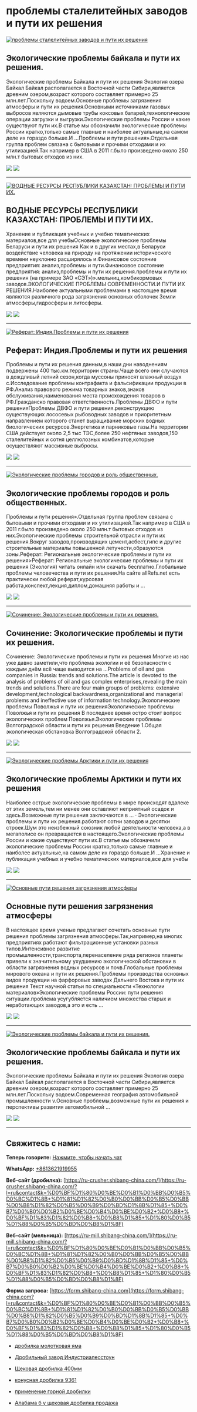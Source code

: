 # проблемы сталелитейных заводов и пути их решения

<a href="https://swt.shibang-china.com/?l=ru&img&k=%D0%BF%D1%80%D0%BE%D0%B1%D0%BB%D0%B5%D0%BC%D1%8B+%D1%81%D1%82%D0%B0%D0%BB%D0%B5%D0%BB%D0%B8%D1%82%D0%B5%D0%B9%D0%BD%D1%8B%D1%85+%D0%B7%D0%B0%D0%B2%D0%BE%D0%B4%D0%BE%D0%B2+%D0%B8+%D0%BF%D1%83%D1%82%D0%B8+%D0%B8%D1%85+%D1%80%D0%B5%D1%88%D0%B5%D0%BD%D0%B8%D1%8F" target="_blank">![проблемы сталелитейных заводов и пути их решения](http://static.shibang-china.com/all-800x300/1055.jpg)</a>

## Экологические проблемы байкала и пути их решения.
Экологические проблемы Байкала и пути их решения Экология озера Байкал Байкал располагается в Восточной части Сибири,является древним озером,возраст которого составляет примерно 25 млн.лет.Поскольку водоем.Основные проблемы загрязнения атмосферы и пути их решения.Основными источниками газовых выбросов являются дымовые трубы коксовых батарей,технологические операции загрузки и выгрузки.Экологические проблемы России и какие существуют пути их.В статье мы обозначили экологические проблемы России кратко,только самые главные и наиболее актуальные,на самом деле их гораздо больше.И …Проблемы и пути решения&#187;.Отдельная группа проблем связана с бытовыми и прочими отходами и их утилизацией.Так например в США в 2011 г.было произведено около 250 млн.т бытовых отходов из них.


<a href="https://whatsapp.shibangsoft.com/WhatsApp.php" target="_blank" title="WhatsApp">![](http://static.shibang-china.com/icon/whatsapp.png)</a> <a href="https://swt.shibang-china.com/?l=ru&icon&k=%D0%BF%D1%80%D0%BE%D0%B1%D0%BB%D0%B5%D0%BC%D1%8B+%D1%81%D1%82%D0%B0%D0%BB%D0%B5%D0%BB%D0%B8%D1%82%D0%B5%D0%B9%D0%BD%D1%8B%D1%85+%D0%B7%D0%B0%D0%B2%D0%BE%D0%B4%D0%BE%D0%B2+%D0%B8+%D0%BF%D1%83%D1%82%D0%B8+%D0%B8%D1%85+%D1%80%D0%B5%D1%88%D0%B5%D0%BD%D0%B8%D1%8F" target="_blank">![](http://static.shibang-china.com/icon/chat-ru.png)</a>

---

<a href="https://swt.shibang-china.com/?l=ru&img&k=%D0%BF%D1%80%D0%BE%D0%B1%D0%BB%D0%B5%D0%BC%D1%8B+%D1%81%D1%82%D0%B0%D0%BB%D0%B5%D0%BB%D0%B8%D1%82%D0%B5%D0%B9%D0%BD%D1%8B%D1%85+%D0%B7%D0%B0%D0%B2%D0%BE%D0%B4%D0%BE%D0%B2+%D0%B8+%D0%BF%D1%83%D1%82%D0%B8+%D0%B8%D1%85+%D1%80%D0%B5%D1%88%D0%B5%D0%BD%D0%B8%D1%8F" target="_blank">![ВОДНЫЕ РЕСУРСЫ РЕСПУБЛИКИ КАЗАХСТАН: ПРОБЛЕМЫ И ПУТИ ИХ.](http://static.shibang-china.com/all-800x300/235.jpg)</a>

## ВОДНЫЕ РЕСУРСЫ РЕСПУБЛИКИ КАЗАХСТАН: ПРОБЛЕМЫ И ПУТИ ИХ.
Хранение и публикация учебных и учебно тематических материалов,все для учебыОсновные экологические проблемы Беларуси и пути их решения Как и в других местах,в Беларуси воздействие человека на природу на протяжении исторического времени неуклонно расширялось и.Финансовое состояние предприятия: анализ,проблемы и пути.Финансовое состояние предприятия: анализ,проблемы и пути их решения.проблемы и пути их решения (на примере ЗАО &#171;СЭТ&#187;)&#187;.мельниц,комбикормовых заводов.ЭКОЛОГИЧЕСКИЕ ПРОБЛЕМЫ СОВРЕМЕННОСТИ.И ПУТИ ИХ РЕШЕНИЯ.Наиболее актуальными проблемами в настоящее время являются различного рода загрязнения основных оболочек Земли атмосферы,гидросферы и литосферы.


<a href="https://whatsapp.shibangsoft.com/WhatsApp.php" target="_blank" title="WhatsApp">![](http://static.shibang-china.com/icon/whatsapp.png)</a> <a href="https://swt.shibang-china.com/?l=ru&icon&k=%D0%BF%D1%80%D0%BE%D0%B1%D0%BB%D0%B5%D0%BC%D1%8B+%D1%81%D1%82%D0%B0%D0%BB%D0%B5%D0%BB%D0%B8%D1%82%D0%B5%D0%B9%D0%BD%D1%8B%D1%85+%D0%B7%D0%B0%D0%B2%D0%BE%D0%B4%D0%BE%D0%B2+%D0%B8+%D0%BF%D1%83%D1%82%D0%B8+%D0%B8%D1%85+%D1%80%D0%B5%D1%88%D0%B5%D0%BD%D0%B8%D1%8F" target="_blank">![](http://static.shibang-china.com/icon/chat-ru.png)</a>

---

<a href="https://swt.shibang-china.com/?l=ru&img&k=%D0%BF%D1%80%D0%BE%D0%B1%D0%BB%D0%B5%D0%BC%D1%8B+%D1%81%D1%82%D0%B0%D0%BB%D0%B5%D0%BB%D0%B8%D1%82%D0%B5%D0%B9%D0%BD%D1%8B%D1%85+%D0%B7%D0%B0%D0%B2%D0%BE%D0%B4%D0%BE%D0%B2+%D0%B8+%D0%BF%D1%83%D1%82%D0%B8+%D0%B8%D1%85+%D1%80%D0%B5%D1%88%D0%B5%D0%BD%D0%B8%D1%8F" target="_blank">![Реферат: Индия.Проблемы и пути их решения](http://static.shibang-china.com/all-800x300/337.jpg)</a>

## Реферат: Индия.Проблемы и пути их решения
Проблемы и пути их решения данным,в наши дни наводнениям подвержены 400 тыс.км.территории страны.Чаще всего они случаются в дождливый летний сезон,когда муссоны приносят влажный воздух с.Исследование проблемы контрафакта и фальсификации продукции в РФ.Анализ правового режима товарных знаков,знаков обслуживания,наименования места происхождения товаров в РФ.Гражданско правовая ответственность.Проблемы ДВФО и пути решенияПроблемы ДВФО и пути решения.реконструкцию существующих лососевых рыбоводных заводов и приоритетным направлением которого станет выращивание морских водных биологических ресурсов.Энергетика и парниковые газы.На территории США действует около 2,5 тыс ТЭС,более 250 нефтяных заводов,150 сталелитейных и сотня целлюлозных комбинатов,которые осуществляют массивные выбросы.


<a href="https://whatsapp.shibangsoft.com/WhatsApp.php" target="_blank" title="WhatsApp">![](http://static.shibang-china.com/icon/whatsapp.png)</a> <a href="https://swt.shibang-china.com/?l=ru&icon&k=%D0%BF%D1%80%D0%BE%D0%B1%D0%BB%D0%B5%D0%BC%D1%8B+%D1%81%D1%82%D0%B0%D0%BB%D0%B5%D0%BB%D0%B8%D1%82%D0%B5%D0%B9%D0%BD%D1%8B%D1%85+%D0%B7%D0%B0%D0%B2%D0%BE%D0%B4%D0%BE%D0%B2+%D0%B8+%D0%BF%D1%83%D1%82%D0%B8+%D0%B8%D1%85+%D1%80%D0%B5%D1%88%D0%B5%D0%BD%D0%B8%D1%8F" target="_blank">![](http://static.shibang-china.com/icon/chat-ru.png)</a>

---

<a href="https://swt.shibang-china.com/?l=ru&img&k=%D0%BF%D1%80%D0%BE%D0%B1%D0%BB%D0%B5%D0%BC%D1%8B+%D1%81%D1%82%D0%B0%D0%BB%D0%B5%D0%BB%D0%B8%D1%82%D0%B5%D0%B9%D0%BD%D1%8B%D1%85+%D0%B7%D0%B0%D0%B2%D0%BE%D0%B4%D0%BE%D0%B2+%D0%B8+%D0%BF%D1%83%D1%82%D0%B8+%D0%B8%D1%85+%D1%80%D0%B5%D1%88%D0%B5%D0%BD%D0%B8%D1%8F" target="_blank">![Экологические проблемы городов и роль общественных.](http://static.shibang-china.com/all-800x300/890.jpg)</a>

## Экологические проблемы городов и роль общественных.
Проблемы и пути решения&#187;.Отдельная группа проблем связана с бытовыми и прочими отходами и их утилизацией.Так например в США в 2011 г.было произведено около 250 млн.т бытовых отходов из них.Экологические проблемы строительной отрасли и пути их решения.Вокруг заводов,производящих цемент,асбест,гипс и другие строитель&#173;ные материалы повышенной летучести,образуются зоны.Реферат: Региональные экологические проблемы и пути их решения&gt;Реферат: Региональные экологические проблемы и пути их решения (Экология) читать онлайн или скачать бесплатно.Глобальные проблемы человечества и пути их решения.На сайте allRefs.net есть практически любой реферат,курсовая работа,конспект,лекция,диплом,домашняя работы и …


<a href="https://whatsapp.shibangsoft.com/WhatsApp.php" target="_blank" title="WhatsApp">![](http://static.shibang-china.com/icon/whatsapp.png)</a> <a href="https://swt.shibang-china.com/?l=ru&icon&k=%D0%BF%D1%80%D0%BE%D0%B1%D0%BB%D0%B5%D0%BC%D1%8B+%D1%81%D1%82%D0%B0%D0%BB%D0%B5%D0%BB%D0%B8%D1%82%D0%B5%D0%B9%D0%BD%D1%8B%D1%85+%D0%B7%D0%B0%D0%B2%D0%BE%D0%B4%D0%BE%D0%B2+%D0%B8+%D0%BF%D1%83%D1%82%D0%B8+%D0%B8%D1%85+%D1%80%D0%B5%D1%88%D0%B5%D0%BD%D0%B8%D1%8F" target="_blank">![](http://static.shibang-china.com/icon/chat-ru.png)</a>

---

<a href="https://swt.shibang-china.com/?l=ru&img&k=%D0%BF%D1%80%D0%BE%D0%B1%D0%BB%D0%B5%D0%BC%D1%8B+%D1%81%D1%82%D0%B0%D0%BB%D0%B5%D0%BB%D0%B8%D1%82%D0%B5%D0%B9%D0%BD%D1%8B%D1%85+%D0%B7%D0%B0%D0%B2%D0%BE%D0%B4%D0%BE%D0%B2+%D0%B8+%D0%BF%D1%83%D1%82%D0%B8+%D0%B8%D1%85+%D1%80%D0%B5%D1%88%D0%B5%D0%BD%D0%B8%D1%8F" target="_blank">![Сочинение: Экологические проблемы и пути их решения.](http://static.shibang-china.com/all-800x300/351.jpg)</a>

## Сочинение: Экологические проблемы и пути их решения.
Сочинение: Экологические проблемы и пути их решения Многие из нас уже давно заметили,что проблема экологии и её безопасности с каждым днём всё чаще выводится на …Problems of oil and gas companies in Russia: trends and solutions.The article is devoted to the analysis of problems of oil and gas complex enterprises,revealing the main trends and solutions.There are four main groups of problems: extensive development,technological backwardness,organizational and managerial problems and ineffective use of information technology.Экологические проблемы Поволжья и пути их решенияЭкологические проблемы Поволжья и пути их решения В последнее время остро стоит вопрос экологических проблем Поволжья.Экологические проблемы Волгоградской области и пути их решения Введение 1.Общая экологическая обстановка Волгоградской области 2.


<a href="https://whatsapp.shibangsoft.com/WhatsApp.php" target="_blank" title="WhatsApp">![](http://static.shibang-china.com/icon/whatsapp.png)</a> <a href="https://swt.shibang-china.com/?l=ru&icon&k=%D0%BF%D1%80%D0%BE%D0%B1%D0%BB%D0%B5%D0%BC%D1%8B+%D1%81%D1%82%D0%B0%D0%BB%D0%B5%D0%BB%D0%B8%D1%82%D0%B5%D0%B9%D0%BD%D1%8B%D1%85+%D0%B7%D0%B0%D0%B2%D0%BE%D0%B4%D0%BE%D0%B2+%D0%B8+%D0%BF%D1%83%D1%82%D0%B8+%D0%B8%D1%85+%D1%80%D0%B5%D1%88%D0%B5%D0%BD%D0%B8%D1%8F" target="_blank">![](http://static.shibang-china.com/icon/chat-ru.png)</a>

---

<a href="https://swt.shibang-china.com/?l=ru&img&k=%D0%BF%D1%80%D0%BE%D0%B1%D0%BB%D0%B5%D0%BC%D1%8B+%D1%81%D1%82%D0%B0%D0%BB%D0%B5%D0%BB%D0%B8%D1%82%D0%B5%D0%B9%D0%BD%D1%8B%D1%85+%D0%B7%D0%B0%D0%B2%D0%BE%D0%B4%D0%BE%D0%B2+%D0%B8+%D0%BF%D1%83%D1%82%D0%B8+%D0%B8%D1%85+%D1%80%D0%B5%D1%88%D0%B5%D0%BD%D0%B8%D1%8F" target="_blank">![Экологические проблемы Арктики и пути их решения](http://static.shibang-china.com/all-800x300/656.jpg)</a>

## Экологические проблемы Арктики и пути их решения
Наиболее острые экологические проблемы в мире происходят вдалеке от этих земель,тем ни менее они оставляют неприятный осадок и здесь.Возможные пути решения заключаются в …&nbsp;&#0183;&#32;Экологические проблемы и пути их решения.работают сотни заводов и десятки строек.Шум это неизбежный союзник любой деятельности человека,а в мегаполисе он превращается в настоящего.Экологические проблемы России и какие существуют пути их.В статье мы обозначили экологические проблемы России кратко,только самые главные и наиболее актуальные,на самом деле их гораздо больше.И …Хранение и публикация учебных и учебно тематических материалов,все для учебы


<a href="https://whatsapp.shibangsoft.com/WhatsApp.php" target="_blank" title="WhatsApp">![](http://static.shibang-china.com/icon/whatsapp.png)</a> <a href="https://swt.shibang-china.com/?l=ru&icon&k=%D0%BF%D1%80%D0%BE%D0%B1%D0%BB%D0%B5%D0%BC%D1%8B+%D1%81%D1%82%D0%B0%D0%BB%D0%B5%D0%BB%D0%B8%D1%82%D0%B5%D0%B9%D0%BD%D1%8B%D1%85+%D0%B7%D0%B0%D0%B2%D0%BE%D0%B4%D0%BE%D0%B2+%D0%B8+%D0%BF%D1%83%D1%82%D0%B8+%D0%B8%D1%85+%D1%80%D0%B5%D1%88%D0%B5%D0%BD%D0%B8%D1%8F" target="_blank">![](http://static.shibang-china.com/icon/chat-ru.png)</a>

---

<a href="https://swt.shibang-china.com/?l=ru&img&k=%D0%BF%D1%80%D0%BE%D0%B1%D0%BB%D0%B5%D0%BC%D1%8B+%D1%81%D1%82%D0%B0%D0%BB%D0%B5%D0%BB%D0%B8%D1%82%D0%B5%D0%B9%D0%BD%D1%8B%D1%85+%D0%B7%D0%B0%D0%B2%D0%BE%D0%B4%D0%BE%D0%B2+%D0%B8+%D0%BF%D1%83%D1%82%D0%B8+%D0%B8%D1%85+%D1%80%D0%B5%D1%88%D0%B5%D0%BD%D0%B8%D1%8F" target="_blank">![Основные пути решения загрязнения атмосферы](http://static.shibang-china.com/all-800x300/731.jpg)</a>

## Основные пути решения загрязнения атмосферы
В настоящее время ученые предлагают сочетать основные пути решения проблемы загрязнения атмосферы.Так,например,на многих предприятиях работают фильтрационные установки разных типов.Интенсивное развитие промышленности,транспорта,перенаселение ряда регионов планеты привели к значительному ухудшению экологической обстановки в области загрязнения водных ресурсов и почв.Глобальные проблемы мирового океана и пути их решения.Проблемы производства основных видов продукции на фарфоровых заводах Дальнего Востока и пути их решения Текст научной статьи по специальности &#171;Технологии материалов&#187;Экологические проблемы России: пути решения ситуации.проблема усугубляется наличием множества старых и неработающих заводов,а это и есть …


<a href="https://whatsapp.shibangsoft.com/WhatsApp.php" target="_blank" title="WhatsApp">![](http://static.shibang-china.com/icon/whatsapp.png)</a> <a href="https://swt.shibang-china.com/?l=ru&icon&k=%D0%BF%D1%80%D0%BE%D0%B1%D0%BB%D0%B5%D0%BC%D1%8B+%D1%81%D1%82%D0%B0%D0%BB%D0%B5%D0%BB%D0%B8%D1%82%D0%B5%D0%B9%D0%BD%D1%8B%D1%85+%D0%B7%D0%B0%D0%B2%D0%BE%D0%B4%D0%BE%D0%B2+%D0%B8+%D0%BF%D1%83%D1%82%D0%B8+%D0%B8%D1%85+%D1%80%D0%B5%D1%88%D0%B5%D0%BD%D0%B8%D1%8F" target="_blank">![](http://static.shibang-china.com/icon/chat-ru.png)</a>

---

<a href="https://swt.shibang-china.com/?l=ru&img&k=%D0%BF%D1%80%D0%BE%D0%B1%D0%BB%D0%B5%D0%BC%D1%8B+%D1%81%D1%82%D0%B0%D0%BB%D0%B5%D0%BB%D0%B8%D1%82%D0%B5%D0%B9%D0%BD%D1%8B%D1%85+%D0%B7%D0%B0%D0%B2%D0%BE%D0%B4%D0%BE%D0%B2+%D0%B8+%D0%BF%D1%83%D1%82%D0%B8+%D0%B8%D1%85+%D1%80%D0%B5%D1%88%D0%B5%D0%BD%D0%B8%D1%8F" target="_blank">![Экологические проблемы байкала и пути их решения.](http://static.shibang-china.com/all-800x300/1074.jpg)</a>

## Экологические проблемы байкала и пути их решения.
Экологические проблемы Байкала и пути их решения Экология озера Байкал Байкал располагается в Восточной части Сибири,является древним озером,возраст которого составляет примерно 25 млн.лет.Поскольку водоем.Современная география автомобильной промышленности v.Основные проблемы,возможные пути их решения и перспективы развития автомобильной …

<a href="https://whatsapp.shibangsoft.com/WhatsApp.php" target="_blank" title="WhatsApp">![](http://static.shibang-china.com/icon/whatsapp.png)</a> <a href="https://swt.shibang-china.com/?l=ru&icon&k=%D0%BF%D1%80%D0%BE%D0%B1%D0%BB%D0%B5%D0%BC%D1%8B+%D1%81%D1%82%D0%B0%D0%BB%D0%B5%D0%BB%D0%B8%D1%82%D0%B5%D0%B9%D0%BD%D1%8B%D1%85+%D0%B7%D0%B0%D0%B2%D0%BE%D0%B4%D0%BE%D0%B2+%D0%B8+%D0%BF%D1%83%D1%82%D0%B8+%D0%B8%D1%85+%D1%80%D0%B5%D1%88%D0%B5%D0%BD%D0%B8%D1%8F" target="_blank">![](http://static.shibang-china.com/icon/chat-ru.png)</a>

---
## Свяжитесь с нами:

**Теперь говорите:** [Нажмите, чтобы начать чат](https://swt.shibang-china.com?l=ru&contact&k=%D0%BF%D1%80%D0%BE%D0%B1%D0%BB%D0%B5%D0%BC%D1%8B+%D1%81%D1%82%D0%B0%D0%BB%D0%B5%D0%BB%D0%B8%D1%82%D0%B5%D0%B9%D0%BD%D1%8B%D1%85+%D0%B7%D0%B0%D0%B2%D0%BE%D0%B4%D0%BE%D0%B2+%D0%B8+%D0%BF%D1%83%D1%82%D0%B8+%D0%B8%D1%85+%D1%80%D0%B5%D1%88%D0%B5%D0%BD%D0%B8%D1%8F)

**WhatsApp:**  [+8613621919955](https://whatsapp.shibangsoft.com/WhatsApp.php)

**Веб-сайт (дробилка):** [https://ru-crusher.shibang-china.com/](https://ru-crusher.shibang-china.com/?l=ru&contact&k=%D0%BF%D1%80%D0%BE%D0%B1%D0%BB%D0%B5%D0%BC%D1%8B+%D1%81%D1%82%D0%B0%D0%BB%D0%B5%D0%BB%D0%B8%D1%82%D0%B5%D0%B9%D0%BD%D1%8B%D1%85+%D0%B7%D0%B0%D0%B2%D0%BE%D0%B4%D0%BE%D0%B2+%D0%B8+%D0%BF%D1%83%D1%82%D0%B8+%D0%B8%D1%85+%D1%80%D0%B5%D1%88%D0%B5%D0%BD%D0%B8%D1%8F)

**Веб-сайт (мельница):** [https://ru-mill.shibang-china.com/](https://ru-mill.shibang-china.com/?l=ru&contact&k=%D0%BF%D1%80%D0%BE%D0%B1%D0%BB%D0%B5%D0%BC%D1%8B+%D1%81%D1%82%D0%B0%D0%BB%D0%B5%D0%BB%D0%B8%D1%82%D0%B5%D0%B9%D0%BD%D1%8B%D1%85+%D0%B7%D0%B0%D0%B2%D0%BE%D0%B4%D0%BE%D0%B2+%D0%B8+%D0%BF%D1%83%D1%82%D0%B8+%D0%B8%D1%85+%D1%80%D0%B5%D1%88%D0%B5%D0%BD%D0%B8%D1%8F)

**Форма запроса:** [https://form.shibang-china.com](https://form.shibang-china.com?l=ru&contact&k=%D0%BF%D1%80%D0%BE%D0%B1%D0%BB%D0%B5%D0%BC%D1%8B+%D1%81%D1%82%D0%B0%D0%BB%D0%B5%D0%BB%D0%B8%D1%82%D0%B5%D0%B9%D0%BD%D1%8B%D1%85+%D0%B7%D0%B0%D0%B2%D0%BE%D0%B4%D0%BE%D0%B2+%D0%B8+%D0%BF%D1%83%D1%82%D0%B8+%D0%B8%D1%85+%D1%80%D0%B5%D1%88%D0%B5%D0%BD%D0%B8%D1%8F)

* [дробилка молотковая яма](../132/%D0%B4%D1%80%D0%BE%D0%B1%D0%B8%D0%BB%D0%BA%D0%B0%20%D0%BC%D0%BE%D0%BB%D0%BE%D1%82%D0%BA%D0%BE%D0%B2%D0%B0%D1%8F%20%D1%8F%D0%BC%D0%B0.md)

* [Дробильный завод Индустриалесстоун](../133/%D0%94%D1%80%D0%BE%D0%B1%D0%B8%D0%BB%D1%8C%D0%BD%D1%8B%D0%B9%20%D0%B7%D0%B0%D0%B2%D0%BE%D0%B4%20%D0%98%D0%BD%D0%B4%D1%83%D1%81%D1%82%D1%80%D0%B8%D0%B0%D0%BB%D0%B5%D1%81%D1%81%D1%82%D0%BE%D1%83%D0%BD.md)

* [Щековая дробилка 400мм](../134/%D0%A9%D0%B5%D0%BA%D0%BE%D0%B2%D0%B0%D1%8F%20%D0%B4%D1%80%D0%BE%D0%B1%D0%B8%D0%BB%D0%BA%D0%B0%20400%D0%BC%D0%BC.md)

* [конусная дробилка 9361](../132/%D0%BA%D0%BE%D0%BD%D1%83%D1%81%D0%BD%D0%B0%D1%8F%20%D0%B4%D1%80%D0%BE%D0%B1%D0%B8%D0%BB%D0%BA%D0%B0%209361.md)

* [применение горной дробилки](../133/%D0%BF%D1%80%D0%B8%D0%BC%D0%B5%D0%BD%D0%B5%D0%BD%D0%B8%D0%B5%20%D0%B3%D0%BE%D1%80%D0%BD%D0%BE%D0%B9%20%D0%B4%D1%80%D0%BE%D0%B1%D0%B8%D0%BB%D0%BA%D0%B8.md)

* [Алабама б  у щековая дробилка продажа](../135/%D0%90%D0%BB%D0%B0%D0%B1%D0%B0%D0%BC%D0%B0%20%D0%B1%20%20%D1%83%20%D1%89%D0%B5%D0%BA%D0%BE%D0%B2%D0%B0%D1%8F%20%D0%B4%D1%80%D0%BE%D0%B1%D0%B8%D0%BB%D0%BA%D0%B0%20%D0%BF%D1%80%D0%BE%D0%B4%D0%B0%D0%B6%D0%B0.md)